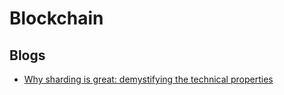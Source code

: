 # Blockchain

## Blogs
- [Why sharding is great: demystifying the technical properties](https://vitalik.ca/general/2021/04/07/sharding.html)